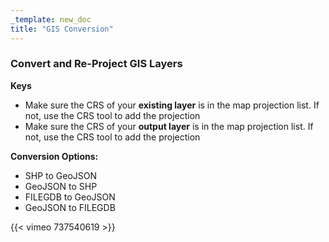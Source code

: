 ```yaml
---
_template: new_doc
title: "GIS Conversion"
---
```


### Convert and Re-Project GIS Layers

**Keys**

* Make sure the CRS of your **existing layer** is in the map projection list.  If not, use the CRS tool to add the projection
* Make sure the CRS of your **output layer** is in the map projection list.  If not, use the CRS tool to add the projection

**Conversion Options:**

* SHP to GeoJSON
* GeoJSON to SHP
* FILEGDB to GeoJSON
* GeoJSON to FILEGDB

{{< vimeo 737540619 >}}
